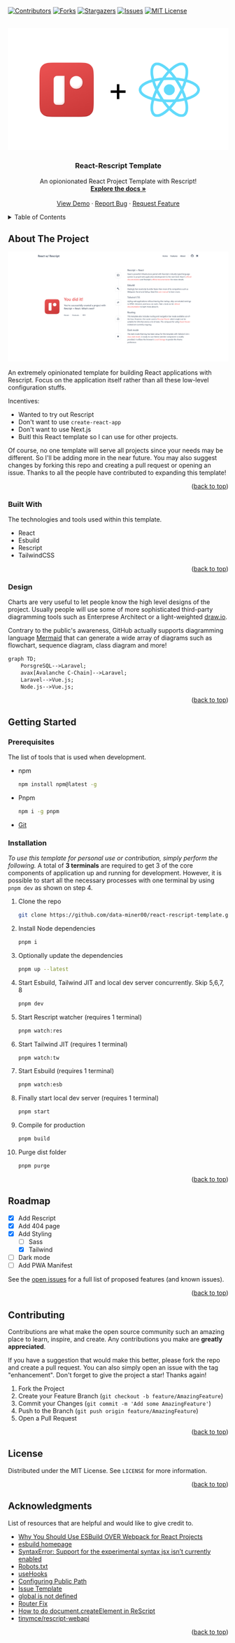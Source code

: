 <a name="readme-top"></a>

<!-- PROJECT SHIELDS -->

[![Contributors][contributors-shield]][contributors-url]
[![Forks][forks-shield]][forks-url]
[![Stargazers][stars-shield]][stars-url]
[![Issues][issues-shield]][issues-url]
[![MIT License][license-shield]][license-url]

<!-- PROJECT LOGO -->
<br />
<div align="center">
  <a href="/">
    <img src="public/assets/react-rescript.png" />
  </a>

  <h3 align="center">React-Rescript Template</h3>

  <p align="center">
    An opionionated React Project Template with Rescript!
    <br />
    <a href="https://github.com/data-miner00/react-rescript-template"><strong>Explore the docs »</strong></a>
    <br />
    <br />
    <a href="https://github.com/data-miner00/react-rescript-template">View Demo</a>
    ·
    <a href="https://github.com/data-miner00/react-rescript-template/issues">Report Bug</a>
    ·
    <a href="https://github.com/data-miner00/react-rescript-template/issues">Request Feature</a>
  </p>
</div>

<!-- TABLE OF CONTENTS -->
<details>
  <summary>Table of Contents</summary>
  <ol>
    <li>
      <a href="#about-the-project">About The Project</a>
      <ul>
        <li><a href="#built-with">Built With</a></li>
        <li><a href="#design">Design</a></li>
      </ul>
    </li>
    <li>
      <a href="#getting-started">Getting Started</a>
      <ul>
        <li><a href="#prerequisites">Prerequisites</a></li>
        <li><a href="#installation">Installation</a></li>
      </ul>
    </li>
    <li><a href="#usage">Usage</a></li>
    <li><a href="#roadmap">Roadmap</a></li>
    <li><a href="#contributing">Contributing</a></li>
    <li><a href="#license">License</a></li>
    <li><a href="#acknowledgments">Acknowledgments</a></li>
  </ol>
</details>

<!-- ABOUT THE PROJECT -->

## About The Project

![Template screenshot](/public/assets/screenshot.png)

An extremely opinionated template for building React applications with Rescript. Focus on the application itself rather than all these low-level configuration stuffs.

Incentives:

- Wanted to try out Rescript
- Don't want to use `create-react-app`
- Don't want to use Next.js
- Buitl this React template so I can use for other projects.

Of course, no one template will serve all projects since your needs may be different. So I'll be adding more in the near future. You may also suggest changes by forking this repo and creating a pull request or opening an issue. Thanks to all the people have contributed to expanding this template!

<p align="right">(<a href="#readme-top">back to top</a>)</p>

### Built With

The technologies and tools used within this template.

- React
- Esbuild
- Rescript
- TailwindCSS

<p align="right">(<a href="#readme-top">back to top</a>)</p>

<!-- DESIGN -->

### Design

Charts are very useful to let people know the high level designs of the project. Usually people will use some of more sophisticated third-party diagramming tools such as Enterprese Architect or a light-weighted [draw.io](https://app.diagrams.net).

Contrary to the public's awareness, GitHub actually supports diagramming language [Mermaid](https://docs.github.com/en/get-started/writing-on-github/working-with-advanced-formatting/creating-diagrams#creating-mermaid-diagrams) that can generate a wide array of diagrams such as flowchart, sequence diagram, class diagram and more!

```mermaid
graph TD;
    PorsgreSQL-->Laravel;
    avax[Avalanche C-Chain]-->Laravel;
    Laravel-->Vue.js;
    Node.js-->Vue.js;
```

<p align="right">(<a href="#readme-top">back to top</a>)</p>

<!-- GETTING STARTED -->

## Getting Started

### Prerequisites

The list of tools that is used when development.

- npm
  ```sh
  npm install npm@latest -g
  ```
- Pnpm
  ```sh
  npm i -g pnpm
  ```
- [Git](https://git-scm.com/downloads)

### Installation

_To use this template for personal use or contribution, simply perform the following._ A total of **3 terminals** are required to get 3 of the core components of application up and running for development. However, it is possible to start all the necessary processes with one terminal by using `pnpm dev` as shown on step 4.

1. Clone the repo
   ```sh
   git clone https://github.com/data-miner00/react-rescript-template.git
   ```
2. Install Node dependencies
   ```sh
   pnpm i
   ```
3. Optionally update the dependencies
   ```sh
   pnpm up --latest
   ```
4. Start Esbuild, Tailwind JIT and local dev server concurrently. Skip 5,6,7, 8
   ```sh
   pnpm dev
   ```
5. Start Rescript watcher (requires 1 terminal)
   ```sh
   pnpm watch:res
   ```
6. Start Tailwind JIT (requires 1 terminal)
   ```sh
   pnpm watch:tw
   ```
7. Start Esbuild (requires 1 terminal)
   ```sh
   pnpm watch:esb
   ```
8. Finally start local dev server (requires 1 terminal)
   ```sh
   pnpm start
   ```
9. Compile for production
   ```sh
   pnpm build
   ```
10. Purge dist folder
    ```sh
    pnpm purge
    ```

<p align="right">(<a href="#readme-top">back to top</a>)</p>

<!-- ROADMAP -->

## Roadmap

- [x] Add Rescript
- [x] Add 404 page
- [x] Add Styling
  - [ ] Sass
  - [x] Tailwind
- [ ] Dark mode
- [ ] Add PWA Manifest

See the [open issues](https://github.com/data-miner00/react-rescript-template/issues) for a full list of proposed features (and known issues).

<p align="right">(<a href="#readme-top">back to top</a>)</p>

<!-- CONTRIBUTING -->

## Contributing

Contributions are what make the open source community such an amazing place to learn, inspire, and create. Any contributions you make are **greatly appreciated**.

If you have a suggestion that would make this better, please fork the repo and create a pull request. You can also simply open an issue with the tag "enhancement".
Don't forget to give the project a star! Thanks again!

1. Fork the Project
2. Create your Feature Branch (`git checkout -b feature/AmazingFeature`)
3. Commit your Changes (`git commit -m 'Add some AmazingFeature'`)
4. Push to the Branch (`git push origin feature/AmazingFeature`)
5. Open a Pull Request

<p align="right">(<a href="#readme-top">back to top</a>)</p>

<!-- LICENSE -->

## License

Distributed under the MIT License. See `LICENSE` for more information.

<p align="right">(<a href="#readme-top">back to top</a>)</p>

<!-- ACKNOWLEDGMENTS -->

## Acknowledgments

List of resources that are helpful and would like to give credit to.

- [Why You Should Use ESBuild OVER Webpack for React Projects](https://www.youtube.com/watch?v=VmgRBwMIRBE)
- [esbuild homepage](https://esbuild.github.io/)
- [SyntaxError: Support for the experimental syntax jsx isn’t currently enabled](https://akashmittal.com/code-example-syntaxerror-support-for-the-experimental-syntax-jsx-isnt-currently-enabled/)
- [Robots.txt](https://developers.google.com/search/docs/crawling-indexing/robots/intro)
- [useHooks](https://usehooks.com/)
- [Configuring Public Path](https://esbuild.github.io/api/#public-path)
- [Issue Template](https://github.com/Josee9988/project-template)
- [global is not defined](https://github.com/WalletConnect/walletconnect-monorepo/issues/1144)
- [Router Fix](https://stackoverflow.com/questions/51214294/react-router-refused-to-execute-script-or-styles/51219328#51219328?newreg=9830084f8fd145e9b8397c02a5b85435)
- [How to do document.createElement in ReScript](https://stackoverflow.com/questions/67625468/how-to-do-document-createelement-in-rescript)
- [tinymce/rescript-webapi](https://github.com/tinymce/rescript-webapi)

<p align="right">(<a href="#readme-top">back to top</a>)</p>

<!-- MARKDOWN LINKS & IMAGES -->

[contributors-shield]: https://img.shields.io/github/contributors/data-miner00/react-rescript-template.svg?style=for-the-badge
[contributors-url]: https://github.com/data-miner00/react-rescript-template/graphs/contributors
[forks-shield]: https://img.shields.io/github/forks/data-miner00/react-rescript-template.svg?style=for-the-badge
[forks-url]: https://github.com/data-miner00/react-rescript-template/network/members
[stars-shield]: https://img.shields.io/github/stars/data-miner00/react-rescript-template.svg?style=for-the-badge
[stars-url]: https://github.com/data-miner00/react-rescript-template/stargazers
[issues-shield]: https://img.shields.io/github/issues/data-miner00/react-rescript-template.svg?style=for-the-badge
[issues-url]: https://github.com/data-miner00/react-rescript-template/issues
[license-shield]: https://img.shields.io/github/license/data-miner00/react-rescript-template.svg?style=for-the-badge
[license-url]: https://github.com/data-miner00/react-rescript-template/blob/master/LICENSE
